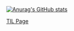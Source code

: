 [![Anurag's GitHub stats](https://github-readme-stats.vercel.app/api?username=Parkjju)](https://github.com/anuraghazra/github-readme-stats)

[TIL Page](https://parkjju.github.io/vue-TIL/)
